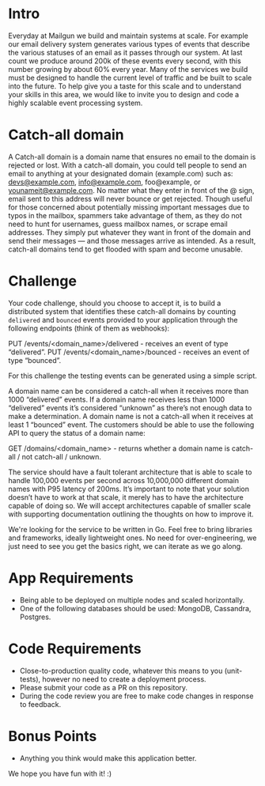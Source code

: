 # Intro
Everyday at Mailgun we build and maintain systems at scale. For example our email delivery system generates various types of events that describe the various statuses of an email as it passes through our system. At last count we produce around 200k of these events every second, with this number growing by about 60% every year. Many of the services we build must be designed to handle the current level of traffic and be built to scale into the future. To help give you a taste for this scale and to understand your skills in this area, we would like to invite you to design and code a highly scalable event processing system.

# Catch-all domain
A Catch-all domain is a domain name that ensures no email to the domain is rejected or lost. With a catch-all domain, you could tell people to send an email to anything at your designated domain (example.com) such as: devs@example.com, info@example.com, foo@example, or younameit@example.com. No matter what they enter in front of the @ sign, email sent to this address will never bounce or get rejected. Though useful for those concerned about potentially missing important messages due to typos in the mailbox, spammers take advantage of them, as they do not need to hunt for usernames, guess mailbox names, or scrape email addresses. They simply put whatever they want in front of the domain and send their messages — and those messages arrive as intended. As a result, catch-all domains tend to get flooded with spam and become unusable.

# Challenge
Your code challenge, should you choose to accept it, is to build a distributed system that identifies these catch-all domains by counting `delivered` and `bounced` events provided to your application through the following endpoints (think of them as webhooks):

PUT /events/<domain_name>/delivered - receives an event of type “delivered”.
PUT /events/<domain_name>/bounced - receives an event of type “bounced”.

For this challenge the testing events can be generated using a simple script.


A domain name can be considered a catch-all when it receives more than 1000 “delivered” events. If a domain name receives less than 1000 “delivered” events it’s considered “unknown” as there’s not enough data to make a determination. A domain name is not a catch-all when it receives at least 1 “bounced” event. The customers should be able to use the following API to query the status of a domain name:

GET /domains/<domain_name> - returns whether a domain name is catch-all / not catch-all / unknown.


The service should have a fault tolerant architecture that is able to scale to handle 100,000 events per second across 10,000,000 different domain names with P95 latency of 200ms. It’s important to note that your solution doesn’t have to work at that scale, it merely has to have the architecture capable of doing so. We will accept architectures capable of smaller scale with supporting documentation outlining the thoughts on how to improve it.

We're looking for the service to be written in Go. Feel free to bring libraries and frameworks, ideally lightweight ones. No need for over-engineering, we just need to see you get the basics right, we can iterate as we go along.

# App Requirements
- Being able to be deployed on multiple nodes and scaled horizontally.
- One of the following databases should be used: MongoDB, Cassandra, Postgres.

# Code Requirements
- Close-to-production quality code, whatever this means to you (unit-tests), however no need to create a deployment process.
- Please submit your code as a PR on this repository.
- During the code review you are free to make code changes in response to feedback.


# Bonus Points
- Anything you think would make this application better.

We hope you have fun with it! :)
